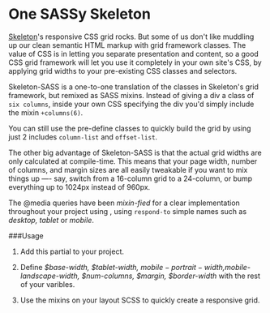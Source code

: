 # One SASSy Skeleton

[Skeleton](http://www.getskeleton.com)'s responsive CSS grid rocks. But some of us don't like muddling up our clean semantic HTML markup with grid framework classes. The value of CSS is in letting you separate presentation and content, so a good CSS grid framework will let you use it completely in your own site's CSS, by applying grid widths to your pre-existing CSS classes and selectors.

Skeleton-SASS is a one-to-one translation of the classes in Skeleton's grid framework, but remixed as SASS mixins. Instead of giving a div a class of `six columns`, inside your own CSS specifying the div you'd simply include the mixin `+columns(6)`.

You can still use the pre-define classes to quickly build the grid by using just 2 includes `column-list` and `offset-list`.

The other big advantage of Skeleton-SASS is that the actual grid widths are only calculated at compile-time. This means that your page width, number of columns, and margin sizes are all easily tweakable if you want to mix things up —- say, switch from a 16-column grid to a 24-column, or bump everything up to 1024px instead of 960px.

The @media queries have been *mixin-fied* for a clear implementation throughout your project using , using `respond-to` simple names such as *desktop, tablet* or *mobile*.

###Usage

1. Add this partial to your project.

2. Define *$base-width, $tablet-width, $mobile-portrait-width,$mobile-landscape-width, $num-columns, $margin, $border-width* with the rest of your varibles.

3. Use the mixins on your layout SCSS to quickly create a responsive grid.